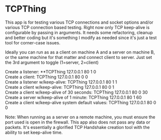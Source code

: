 # TCPThing

This app is for testing various TCP connections and socket options and/or various TCP connection based testing. Right now only TCP keep-alive is configurable by passing in arguments. It needs some refactoring, cleanup and better coding but it's something I modify as needed since it's just a test tool for corner-case issues.

  Ideally you can run as as a client on machine A and a server on machine B, or the same machine for that matter and connect client to server. Just set the 3rd argument to toggle (1=server, 2=client)

  Create a listener: **TCPThing 127.0.0.1 80 1 0  
  Create a client: TCPThing 127.0.0.1 80 0 0    
  Create a listener w/keep-alive: TCPThing 127.0.0.1 80 1 1  
  Create a client w/keep-alive: TCPThing 127.0.0.1 80 0 1  
  Create a client w/keep-alive of 30 seconds: TCPThing 127.0.0.1 80 0 30  
  Create a server w/keep-alive of 1 minute: TCPThing 127.0.0.1 80 1 60  
  Create a client w/keep-alive system default values: TCPThing 127.0.0.1 80 0 0   
  
  
  Note: When running as a server on a remote machine, you must ensure the port used is open in the firewall. This app also does not pass any data or packets. It's essentially a glorified TCP Handshake creation tool with the ability to set keep-alive time.
